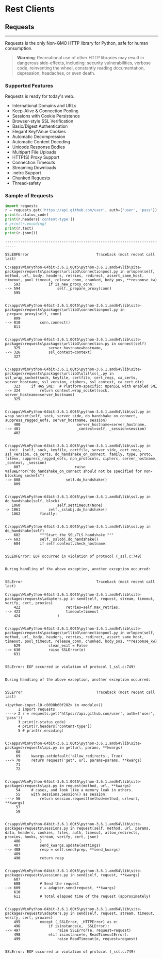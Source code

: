 
# Rest Clients 

## Requests
-------

Requests is the only Non-GMO HTTP library for Python, safe for human consumption.

> **Warning**: Recreational use of other HTTP libraries may result in dangerous side-effects, including: security vulnerabilities, verbose code, reinventing the wheel, constantly reading documentation, depression, headaches, or even death.

### Supported Features
Requests is ready for today's web.

* International Domains and URLs
* Keep-Alive & Connection Pooling
* Sessions with Cookie Persistence
* Browser-style SSL Verification
* Basic/Digest Authentication
* Elegant Key/Value Cookies
* Automatic Decompression
* Automatic Content Decoding
* Unicode Response Bodies
* Multipart File Uploads
* HTTP(S) Proxy Support
* Connection Timeouts
* Streaming Downloads
* .netrc Support
* Chunked Requests
* Thread-safety

### Sample of Requests


```python
import requests
r = requests.get('https://api.github.com/user', auth=('user', 'pass'))
print(r.status_code)
print(r.headers['content-type'])
# print(r.encoding)
print(r.text)
print(r.json())
```


    ---------------------------------------------------------------------------

    SSLEOFError                               Traceback (most recent call last)

    C:\apps\WinPython-64bit-3.6.1.0Qt5\python-3.6.1.amd64\lib\site-packages\requests\packages\urllib3\connectionpool.py in urlopen(self, method, url, body, headers, retries, redirect, assert_same_host, timeout, pool_timeout, release_conn, chunked, body_pos, **response_kw)
        593             if is_new_proxy_conn:
    --> 594                 self._prepare_proxy(conn)
        595 
    

    C:\apps\WinPython-64bit-3.6.1.0Qt5\python-3.6.1.amd64\lib\site-packages\requests\packages\urllib3\connectionpool.py in _prepare_proxy(self, conn)
        809 
    --> 810         conn.connect()
        811 
    

    C:\apps\WinPython-64bit-3.6.1.0Qt5\python-3.6.1.amd64\lib\site-packages\requests\packages\urllib3\connection.py in connect(self)
        325             server_hostname=hostname,
    --> 326             ssl_context=context)
        327 
    

    C:\apps\WinPython-64bit-3.6.1.0Qt5\python-3.6.1.amd64\lib\site-packages\requests\packages\urllib3\util\ssl_.py in ssl_wrap_socket(sock, keyfile, certfile, cert_reqs, ca_certs, server_hostname, ssl_version, ciphers, ssl_context, ca_cert_dir)
        323     if HAS_SNI:  # Platform-specific: OpenSSL with enabled SNI
    --> 324         return context.wrap_socket(sock, server_hostname=server_hostname)
        325 
    

    C:\apps\WinPython-64bit-3.6.1.0Qt5\python-3.6.1.amd64\lib\ssl.py in wrap_socket(self, sock, server_side, do_handshake_on_connect, suppress_ragged_eofs, server_hostname, session)
        400                          server_hostname=server_hostname,
    --> 401                          _context=self, _session=session)
        402 
    

    C:\apps\WinPython-64bit-3.6.1.0Qt5\python-3.6.1.amd64\lib\ssl.py in __init__(self, sock, keyfile, certfile, server_side, cert_reqs, ssl_version, ca_certs, do_handshake_on_connect, family, type, proto, fileno, suppress_ragged_eofs, npn_protocols, ciphers, server_hostname, _context, _session)
        807                         raise ValueError("do_handshake_on_connect should not be specified for non-blocking sockets")
    --> 808                     self.do_handshake()
        809 
    

    C:\apps\WinPython-64bit-3.6.1.0Qt5\python-3.6.1.amd64\lib\ssl.py in do_handshake(self, block)
       1060                 self.settimeout(None)
    -> 1061             self._sslobj.do_handshake()
       1062         finally:
    

    C:\apps\WinPython-64bit-3.6.1.0Qt5\python-3.6.1.amd64\lib\ssl.py in do_handshake(self)
        682         """Start the SSL/TLS handshake."""
    --> 683         self._sslobj.do_handshake()
        684         if self.context.check_hostname:
    

    SSLEOFError: EOF occurred in violation of protocol (_ssl.c:749)

    
    During handling of the above exception, another exception occurred:
    

    SSLError                                  Traceback (most recent call last)

    C:\apps\WinPython-64bit-3.6.1.0Qt5\python-3.6.1.amd64\lib\site-packages\requests\adapters.py in send(self, request, stream, timeout, verify, cert, proxies)
        422                     retries=self.max_retries,
    --> 423                     timeout=timeout
        424                 )
    

    C:\apps\WinPython-64bit-3.6.1.0Qt5\python-3.6.1.amd64\lib\site-packages\requests\packages\urllib3\connectionpool.py in urlopen(self, method, url, body, headers, retries, redirect, assert_same_host, timeout, pool_timeout, release_conn, chunked, body_pos, **response_kw)
        629             clean_exit = False
    --> 630             raise SSLError(e)
        631 
    

    SSLError: EOF occurred in violation of protocol (_ssl.c:749)

    
    During handling of the above exception, another exception occurred:
    

    SSLError                                  Traceback (most recent call last)

    <ipython-input-10-c0090b60f282> in <module>()
          1 import requests
    ----> 2 r = requests.get('https://api.github.com/user', auth=('user', 'pass'))
          3 print(r.status_code)
          4 print(r.headers['content-type'])
          5 # print(r.encoding)
    

    C:\apps\WinPython-64bit-3.6.1.0Qt5\python-3.6.1.amd64\lib\site-packages\requests\api.py in get(url, params, **kwargs)
         68 
         69     kwargs.setdefault('allow_redirects', True)
    ---> 70     return request('get', url, params=params, **kwargs)
         71 
         72 
    

    C:\apps\WinPython-64bit-3.6.1.0Qt5\python-3.6.1.amd64\lib\site-packages\requests\api.py in request(method, url, **kwargs)
         54     # cases, and look like a memory leak in others.
         55     with sessions.Session() as session:
    ---> 56         return session.request(method=method, url=url, **kwargs)
         57 
         58 
    

    C:\apps\WinPython-64bit-3.6.1.0Qt5\python-3.6.1.amd64\lib\site-packages\requests\sessions.py in request(self, method, url, params, data, headers, cookies, files, auth, timeout, allow_redirects, proxies, hooks, stream, verify, cert, json)
        486         }
        487         send_kwargs.update(settings)
    --> 488         resp = self.send(prep, **send_kwargs)
        489 
        490         return resp
    

    C:\apps\WinPython-64bit-3.6.1.0Qt5\python-3.6.1.amd64\lib\site-packages\requests\sessions.py in send(self, request, **kwargs)
        607 
        608         # Send the request
    --> 609         r = adapter.send(request, **kwargs)
        610 
        611         # Total elapsed time of the request (approximately)
    

    C:\apps\WinPython-64bit-3.6.1.0Qt5\python-3.6.1.amd64\lib\site-packages\requests\adapters.py in send(self, request, stream, timeout, verify, cert, proxies)
        495         except (_SSLError, _HTTPError) as e:
        496             if isinstance(e, _SSLError):
    --> 497                 raise SSLError(e, request=request)
        498             elif isinstance(e, ReadTimeoutError):
        499                 raise ReadTimeout(e, request=request)
    

    SSLError: EOF occurred in violation of protocol (_ssl.c:749)



```python

```
